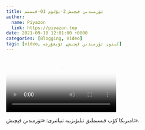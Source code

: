```yaml
---
title: تۈرمىدىن قېچىش 2-بۆلۈم 01-قىسىم
author:
  name: Piyazon
  link: https://piyazon.top
date: 2021-09-10 12:01:00 +0800
categories: [Blogging, Video]
tags: [video, كىنو, تۈرمىدىن قېچىش, ئۇيغۇرچە]
---
```


<style>
@import url(/assets/css/uyghur.css);
</style>

<video id="player" class="weixin_video" playsinline controls poster="https://gitlab.com/Alimjoo/cdn_img/-/raw/main/movie/pb/pb2.webp"
  wxv="wxv_2093145220363190279" src="">

  <track kind="captions" label="English&Chinese" src="https://piyazon.top/storage/assets/subtitles/pb/s02e01.vtt" srclang="en&zh-CN"   />
</video>

ئامىرىكا كۆپ قىسىملىق تىلىۋىزىيە تىياتىرى: «تۈرمىدىن قېچىش».
